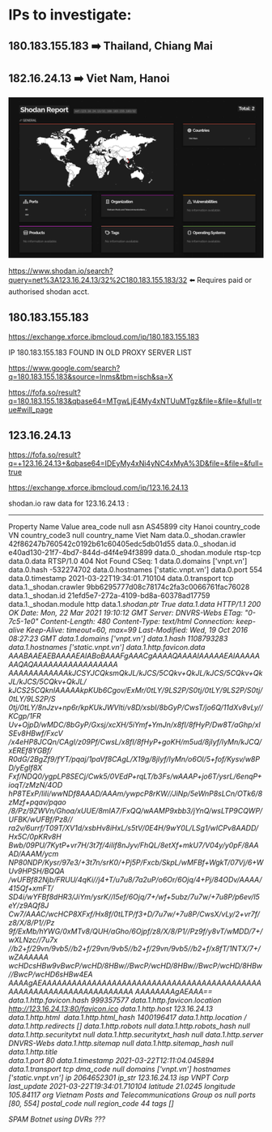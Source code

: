 # IPs to investigate:

## 180.183.155.183  :arrow_right: Thailand, Chiang Mai 


## 182.16.24.13  :arrow_right:  Viet Nam, Hanoi 


![Shodan SC](https://github.com/cybersecgeek/Mar_27_2021_Steam_Unknown_Logins/blob/be0a8bbc272c8c2ba4c5763f722be6cc93fb533d/SUL_2021-03-27_Shodan.png)


https://www.shodan.io/search?query=net%3A123.16.24.13/32%2C180.183.155.183/32   :arrow_left: Requires paid or authorised shodan acct.




180.183.155.183
--------------------------------------------------------------------------------
https://exchange.xforce.ibmcloud.com/ip/180.183.155.183


IP  180.183.155.183 FOUND IN OLD PROXY SERVER LIST 

https://www.google.com/search?q=180.183.155.183&source=lnms&tbm=isch&sa=X

https://fofa.so/result?q=180.183.155.183&qbase64=MTgwLjE4My4xNTUuMTgz&file=&file=&full=true#will_page




123.16.24.13 
--------------------------------------------------------------------------------


https://fofa.so/result?q=+123.16.24.13+&qbase64=IDEyMy4xNi4yNC4xMyA%3D&file=&file=&full=true

https://exchange.xforce.ibmcloud.com/ip/123.16.24.13




shodan.io raw data for 123.16.24.13 :

--------------------------------------------------------------------------------


Property Name 	Value
area_code 	null
asn 	AS45899
city 	Hanoi
country_code 	VN
country_code3 	null
country_name 	Viet Nam
data.0._shodan.crawler 	42f86247b760542c0192b61c60405edc5db01d55
data.0._shodan.id 	e40ad130-21f7-4bd7-844d-d4f4e94f3899
data.0._shodan.module 	rtsp-tcp
data.0.data 	RTSP/1.0 404 Not Found CSeq: 1
data.0.domains 	['vnpt.vn']
data.0.hash 	-532274702
data.0.hostnames 	['static.vnpt.vn']
data.0.port 	554
data.0.timestamp 	2021-03-22T19:34:01.710104
data.0.transport 	tcp
data.1._shodan.crawler 	9bb6295777d08c78174c2fa3c0066761fac76028
data.1._shodan.id 	21efd5e7-272a-4109-bd8a-60378ad17759
data.1._shodan.module 	http
data.1._shodan.ptr 	True
data.1.data 	HTTP/1.1 200 OK Date: Mon, 22 Mar 2021 19:10:12 GMT Server: DNVRS-Webs ETag: "0-7c5-1e0" Content-Length: 480 Content-Type: text/html Connection: keep-alive Keep-Alive: timeout=60, max=99 Last-Modified: Wed, 19 Oct 2016 08:27:23 GMT
data.1.domains 	['vnpt.vn']
data.1.hash 	1108793283
data.1.hostnames 	['static.vnpt.vn']
data.1.http.favicon.data 	AAABAAEAEBAAAAEAIABoBAAAFgAAACgAAAAQAAAAIAAAAAEAIAAAAAAAQAQAAAAAAAAAAAAAAAAA AAAAAAAAAAAAkJCSYJCQksmQkJL/kJCS/5CQkv+QkJL/kJCS/5CQkv+QkJL/kJCS/5CQkv+QkJL/ kJCS25CQknIAAAAAkpKUb6Cgov/ExMr/0tLY/9LS2P/S0tj/0tLY/9LS2P/S0tj/0tLY/9LS2P/S 0tj/0tLY/8nJzv+np6r/kpKUkJWVlti/v8D/xsbI/8bGyP/CwsT/jo6Q/11dXv8vLy//KCgp/1FR Uv+OjpD/wMDC/8bGyP/Gxsj/xcXH/5iYmf+YmJn/x8fI/8fHyP/Dw8T/aGhp/xISEv8HBwf/FxcV /x4eHP8JCQn/CAgI/z09Pf/CwsL/x8fI/8fHyP+goKH/m5ud/8jIyf/IyMn/kJCQ/xEREf8YGBf/ R0dG/2BgZf9/fYT/pqaj/1paVf8CAgL/X19g/8jIyf/IyMn/o6Ol/5+fof/Kysv/w8PD/yEgIf8X Fxf/NDQ0/ygpLP8SECj/Cwk5/0VEdP+rqLT/b3Fs/wAAAP+jo6T/ysrL/6enqP+ioqT/zMzN/4OD hP8TExP/IiIi/wwNDf8AAAD/AAAm/ywpcP8rKW//JiNp/5eWnP8sLCn/OTk6/8zMzf+pqav/pqao /8/Pz/9ZWVn/Ghoa/xUUE/8mIA7/FxQQ/wAAMP9xbb3/jYnQ/wsLTP9CQWP/UFBK/wUFBf/Pz8// ra2v/6urrf/T09T/XV1d/xsbHv8iHxL/s5tV/0E4H/9wY0L/LSg1/wICPv8AADD/Hx5C/0pKRv8H Bwb/09PU/7KytP+vr7H/3t7f/4iIif8nJyv/FhQL/8etXf+mkU7/V04y/y0pF/8AAAD/AAAM/ycm NP80NDP/Kysr/97e3/+3t7n/srK0/+Pj5P/Fxcb/SkpL/wMFBf+WgkT/07Vj/6+WUv9HPSH/BQQA /wUFBf82Njb/FRUU/4qKi//j4+T/u7u8/7a2uP/o6Or/6Ojq/4+Pj/84ODv/AAAA/415Qf+xmFT/ SD4i/wYFBf8dHR3/JiYm/ysrK//l5ef/6Ojq/7+/wf+5ubz/7u7w/+7u8P/p6ev/l5eY/z9AQf8J Cw7/AAAC/wcHCP8XFxf/Hx8f/0tLTP/f3+D/7u7w/+7u8P/CwsX/vLy/2+vr7f/z8/X/8/P1//Pz 9f/ExMb/hYWG/0xMTv8/QUH/aGho/6Ojpf/z8/X/8/P1//Pz9f/y8vT/wMDD/7+/wXLNzc//7u7x //b2+f/29vn/9vb5//b2+f/29vn/9vb5//b2+f/29vn/9vb5//b2+f/x8fT/1NTX/7+/wZAAAAAA wcHDcsHBw9vBwcP/wcHD/8HBw//BwcP/wcHD/8HBw//BwcP/wcHD/8HBw//BwcP/wcHD6sHBw4EA AAAAgAEAAAAAAAAAAAAAAAAAAAAAAAAAAAAAAAAAAAAAAAAAAAAAAAAAAAAAAAAAAAAAAAAAAAAA AAAAAAAAgAEAAA==
data.1.http.favicon.hash 	999357577
data.1.http.favicon.location 	http://123.16.24.13:80/favicon.ico
data.1.http.host 	123.16.24.13
data.1.http.html 	﻿<!doctype html> <html> <head> <title></title> <meta http-equiv="Content-Type" content="text/html; charset=utf-8" /> <meta http-equiv="X-UA-Compatible" content="IE=edge" > <meta http-equiv="Pragma" content="no-cache" /> <meta http-equiv="Cache-Control" content="no-cache, must-revalidate" /> <meta http-equiv="Expires" content="0" /> </head> <body> </body> <script> window.location.href = "/doc/page/login.asp?_" + (new Date()).getTime(); </script> </html>
data.1.http.html_hash 	1400196417
data.1.http.location 	/
data.1.http.redirects 	[]
data.1.http.robots 	null
data.1.http.robots_hash 	null
data.1.http.securitytxt 	null
data.1.http.securitytxt_hash 	null
data.1.http.server 	DNVRS-Webs
data.1.http.sitemap 	null
data.1.http.sitemap_hash 	null
data.1.http.title 	
data.1.port 	80
data.1.timestamp 	2021-03-22T12:11:04.045894
data.1.transport 	tcp
dma_code 	null
domains 	['vnpt.vn']
hostnames 	['static.vnpt.vn']
ip 	2064652301
ip_str 	123.16.24.13
isp 	VNPT Corp
last_update 	2021-03-22T19:34:01.710104
latitude 	21.0245
longitude 	105.84117
org 	Vietnam Posts and Telecommunications Group
os 	null
ports 	[80, 554]
postal_code 	null
region_code 	44
tags 	[]



SPAM Botnet using DVRs ??? 
